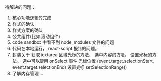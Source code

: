 待解决的问题：

1. 核心功能逻辑的完成
2. 样式的确认
3. 样式方案的确认
4. 公共组件(比如 滚动组件)
5. code sandbox 中看不到 node_modules 文件的问题
6. 代码在本地运行， react-script 报错的问题。
7. 封装关于 获取 textarea 区域光标的方法， 选中内容的方法， 设置光标的方法。
   选中可以使用 onSelect 事件
   光标位置 (event.target.selectionStart, event.target.selectionEnd)
   设置光标 setSelectionRange()
8. 了解内存管理
   ...
